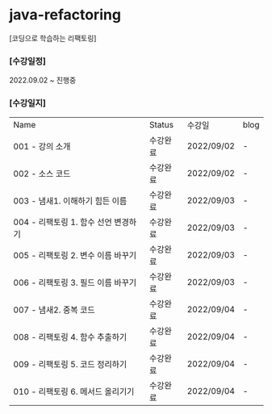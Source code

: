 # java-refactoring
[코딩으로 학습하는 리팩토링]

### [수강일정]
2022.09.02 ~ 진행중
   
### [수강일지]
| | | | |
|-|-|-|-|
|Name|Status|수강일|blog|
|001 - 강의 소개|수강완료|2022/09/02|-|
|002 - 소스 코드|수강완료|2022/09/02|-|
|003 - 냄새1. 이해하기 힘든 이름|수강완료|2022/09/03|-|
|004 - 리팩토링 1. 함수 선언 변경하기|수강완료|2022/09/03|-|
|005 - 리팩토링 2. 변수 이름 바꾸기|수강완료|2022/09/03|-|
|006 - 리팩토링 3. 필드 이름 바꾸기|수강완료|2022/09/03|-|
|007 - 냄새2. 중복 코드|수강완료|2022/09/04|-|
|008 - 리팩토링 4. 함수 추출하기|수강완료|2022/09/04|-|
|009 - 리팩토링 5. 코드 정리하기|수강완료|2022/09/04|-|
|010 - 리팩토링 6. 메서드 올리기기|수강완료|2022/09/04|-|
